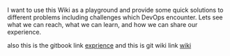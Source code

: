 I want to use this Wiki as a playground and provide some quick solutions to different problems including challenges which DevOps encounter. Lets see what we can reach, what we can learn, and how we can share our experience.

also this is the gitbook link [exprience](https://arvinkarimi2005.gitbooks.io/exprience/content/)
and this is git wiki link [wiki](https://github.com/arvinkarimi2005/tanker/wiki)
